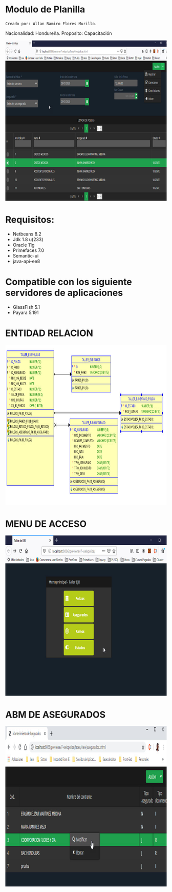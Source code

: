 # Modulo de Planilla

    Creado por: Allan Ramiro Flores Murillo.
  Nacionalidad: Hondureña.
  Proposito: Capacitación

<p>
  <img src="https://github.com/arfloreshn/TallerEJB/blob/master/previenev7/foto4.jpg" width="100%" height="500" title="Polizas">
</p>
  
# Requisitos:
- Netbeans 8.2
- Jdk 1.8 u(233)
- Oracle 11g
- Primefaces 7.0
- Semantic-ui
- java-api-ee8

# Compatible con los siguiente servidores de aplicaciones
- GlassFish 5.1
- Payara 5.191

# ENTIDAD RELACION
<p>
  <img src="https://github.com/arfloreshn/TallerEJB/blob/master/previenev7/foto1.jpg" width="100%" height="500" title="Dabase de datos">
</p>

# MENU DE ACCESO
<p>
  <img src="https://github.com/arfloreshn/TallerEJB/blob/master/previenev7/foto2.jpg" width="100%" height="500" title="Menu de acceso">
</p>

# ABM DE ASEGURADOS
<p>
  <img src="https://github.com/arfloreshn/TallerEJB/blob/master/previenev7/foto3.jpg" width="100%" height="500" title="Abm de asegurados">
</p>
